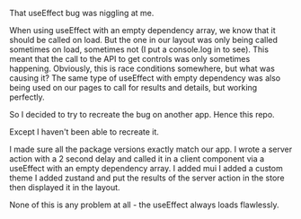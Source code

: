 That useEffect bug was niggling at me.

When using useEffect with an empty dependency array, we know that it should be called on load. But the one in our layout was only being called sometimes on load, sometimes not (I put a console.log in to see). This meant that the call to the API to get controls was only sometimes happening. Obviously, this is race conditions somewhere, but what was causing it? The same type of useEffect with empty dependency was also being used on our pages to call for results and details, but working perfectly.

So I decided to try to recreate the bug on another app. Hence this repo.

Except I haven't been able to recreate it.

I made sure all the package versions exactly match our app.
I wrote a server action with a 2 second delay and called it in a client component via a useEffect with an empty dependency array.
I added mui
I added a custom theme
I added zustand and put the results of the server action in the store then displayed it in the layout.

None of this is any problem at all - the useEffect always loads flawlessly.
